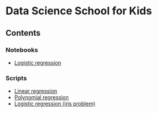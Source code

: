 # Data Science School for Kids

## Contents

### Notebooks

* [Logistic regression](https://github.com/coaxsoft/data_school/blob/master/notebooks/logistic_regression_raw.ipynb)

### Scripts

* [Linear regression](https://github.com/coaxsoft/data_school/blob/master/examples/linear_regression.py)
* [Polynomial regression](https://github.com/coaxsoft/data_school/blob/master/examples/polynomial_regression.py)
* [Logistic regression (iris problem)](https://github.com/coaxsoft/data_school/blob/master/examples/logistic_regression_iris.py)
